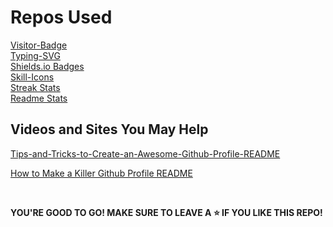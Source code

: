 # Repos Used

[Visitor-Badge](https://github.com/hehuapei/visitor-badge)\
[Typing-SVG](https://github.com/DenverCoder1/readme-typing-svg)\
[Shields.io Badges](https://github.com/alexandresanlim/Badges4-README.md-Profile)\
[Skill-Icons](https://github.com/tandpfun/skill-icons)\
[Streak Stats](https://github.com/DenverCoder1/github-readme-streak-stats)\
[Readme Stats](https://github.com/anuraghazra/github-readme-stats)

## Videos and Sites You May Help
[Tips-and-Tricks-to-Create-an-Awesome-Github-Profile-README](https://codemaker2016.medium.com/tips-and-tricks-to-create-an-awesome-github-profile-readme-ce3825a355c7)
<br>

[How to Make a Killer Github Profile README](https://youtu.be/eHaXw8Bd_ms?si=SdY90orp2A6b7k2h)

<br>

**YOU'RE GOOD TO GO!   MAKE SURE TO LEAVE A ⭐ IF YOU LIKE THIS REPO!**
